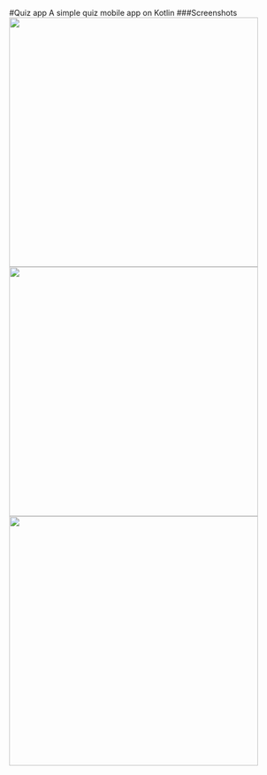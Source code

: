 #Quiz app
A simple quiz mobile app on Kotlin
###Screenshots
<img src = "C:\Users\NB\Desktop\IT\kotlin\kotlinQuizApp\app\src\main\res\drawable\screen1.png" height="450">
<img src = "C:\Users\NB\Desktop\IT\kotlin\kotlinQuizApp\app\src\main\res\drawable\screen2.png" height="450">
<img src = "C:\Users\NB\Desktop\IT\kotlin\kotlinQuizApp\app\src\main\res\drawable\screen3.png" height="450">